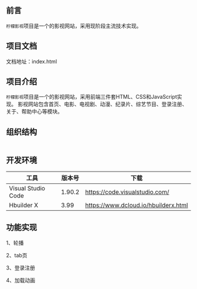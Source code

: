 ## 前言

`柠檬影视`项目是一个的影视网站，采用现阶段主流技术实现。

## 项目文档

文档地址：index.html

## 项目介绍

`柠檬影视`项目是一个的影视网站，采用前端三件套HTML、CSS和JavaScript实现。
影视网站包含首页、电影、电视剧、动漫、纪录片、综艺节目、登录注册、关于、帮助中心等模块。

##

## 组织结构

``` lua

```

## 开发环境

| 工具                 | 版本号 | 下载                                                    |
| ------------------- | ------ | ------------------------------------------------------ |
| Visual Studio Code  | 1.90.2 | https://code.visualstudio.com/                         |
| Hbuilder X          | 3.99   | https://www.dcloud.io/hbuilderx.html                   |

## 功能实现

1、轮播
[](https://blog.csdn.net/m0_47214030/article/details/115415959)

2、tab页
[](https://segmentfault.com/a/1190000003062025)

3、登录注册
[](https://acmenlei.github.io/login-form)

4、加载动画
<!-- [](https://www.cnblogs.com/yecss/p/16862476.html) -->


